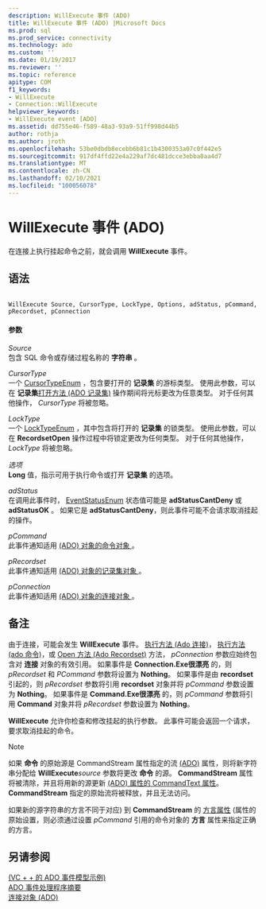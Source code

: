 ```yaml
---
description: WillExecute 事件 (ADO)
title: WillExecute 事件 (ADO) |Microsoft Docs
ms.prod: sql
ms.prod_service: connectivity
ms.technology: ado
ms.custom: ''
ms.date: 01/19/2017
ms.reviewer: ''
ms.topic: reference
apitype: COM
f1_keywords:
- WillExecute
- Connection::WillExecute
helpviewer_keywords:
- WillExecute event [ADO]
ms.assetid: dd755e46-f589-48a3-93a9-51ff998d44b5
author: rothja
ms.author: jroth
ms.openlocfilehash: 53be0dbdb8ecebb6b81c1b4300353a07c0f442e5
ms.sourcegitcommit: 917df4ffd22e4a229af7dc481dcce3ebba0aa4d7
ms.translationtype: MT
ms.contentlocale: zh-CN
ms.lasthandoff: 02/10/2021
ms.locfileid: "100056078"
---
```

# <a name="willexecute-event-ado"></a>WillExecute 事件 (ADO)
在连接上执行挂起命令之前，就会调用 **WillExecute** 事件。  
  
## <a name="syntax"></a>语法  
  
```  
  
WillExecute Source, CursorType, LockType, Options, adStatus, pCommand, pRecordset, pConnection  
```  
  
#### <a name="parameters"></a>参数  
 *Source*  
 包含 SQL 命令或存储过程名称的 **字符串** 。  
  
 *CursorType*  
 一个 [CursorTypeEnum](./cursortypeenum.md) ，包含要打开的 **记录集** 的游标类型。 使用此参数，可以在 **记录集**[打开方法 (ADO 记录集)](./open-method-ado-recordset.md) 操作期间将光标更改为任意类型。 对于任何其他操作， *CursorType* 将被忽略。  
  
 *LockType*  
 一个 [LockTypeEnum](./locktypeenum.md) ，其中包含将打开的 **记录集** 的锁类型。 使用此参数，可以在 **RecordsetOpen** 操作过程中将锁定更改为任何类型。 对于任何其他操作， *LockType* 将被忽略。  
  
 *选项*  
 **Long** 值，指示可用于执行命令或打开 **记录集** 的选项。  
  
 *adStatus*  
 在调用此事件时， [EventStatusEnum](./eventstatusenum.md) 状态值可能是 **adStatusCantDeny** 或 **adStatusOK** 。 如果它是 **adStatusCantDeny**，则此事件可能不会请求取消挂起的操作。  
  
 *pCommand*  
 此事件通知适用 [ (ADO) 对象的命令对象 ](./command-object-ado.md) 。  
  
 *pRecordset*  
 此事件通知适用 [ (ADO) 对象的记录集对象 ](./recordset-object-ado.md) 。  
  
 *pConnection*  
 此事件通知适用 [ (ADO) 对象的连接对象 ](./connection-object-ado.md) 。  
  
## <a name="remarks"></a>备注  
 由于连接，可能会发生 **WillExecute** 事件。  [执行方法 (Ado 连接)](./execute-method-ado-connection.md)， [执行方法 (ado 命令)](./execute-method-ado-command.md)，或 [Open 方法 (Ado Recordset)](./open-method-ado-recordset.md) 方法， *pConnection* 参数应始终包含对 **连接** 对象的有效引用。 如果事件是 **Connection.Exe很漂亮** 的，则 *pRecordset* 和 *PCommand* 参数将设置为 **Nothing**。 如果事件是由 **recordset** 引起的，则 *pRecordset* 参数将引用 **recordset** 对象并将 *pCommand* 参数设置为 **Nothing**。 如果事件是 **Command.Exe很漂亮** 的，则 *pCommand* 参数将引用 **Command** 对象并将 *pRecordset* 参数设置为 **Nothing**。  
  
 **WillExecute** 允许你检查和修改挂起的执行参数。 此事件可能会返回一个请求，要求取消挂起的命令。  
  
> [!NOTE]
>  如果 **命令** 的原始源是 CommandStream 属性指定的流 [ (ADO)](./commandstream-property-ado.md) 属性，则将新字符串分配给 **WillExecute**_source_ 参数将更改 **命令** 的源。 **CommandStream** 属性将被清除，并且将用新的源更新 [ (ADO) 属性的 CommandText 属性](./commandtext-property-ado.md)。 **CommandStream** 指定的原始流将被释放，并且无法访问。  
  
 如果新的源字符串的方言不同于对应) 到 **CommandStream** 的 [方言属性](./dialect-property.md) (属性的原始设置，则必须通过设置 *pCommand* 引用的命令对象的 **方言** 属性来指定正确的方言。  
  
## <a name="see-also"></a>另请参阅  
 [ (VC + + 的 ADO 事件模型示例) ](./ado-events-model-example-vc.md)   
 [ADO 事件处理程序摘要](../../guide/data/ado-event-handler-summary.md)   
 [连接对象 (ADO)](./connection-object-ado.md)